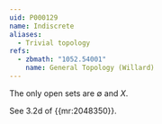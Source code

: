 ```yaml
---
uid: P000129
name: Indiscrete
aliases:
  - Trivial topology
refs:
  - zbmath: "1052.54001"
    name: General Topology (Willard)
---
```


The only open sets are $\emptyset$ and $X$.

See 3.2d of {{mr:2048350}}.
